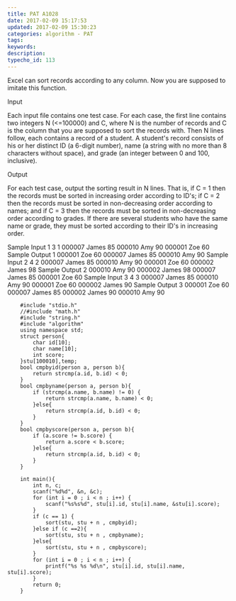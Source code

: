 ```yaml
---
title: PAT A1028
date: 2017-02-09 15:17:53
updated: 2017-02-09 15:30:23
categories: algorithm - PAT
tags: 
keywords:
description:
typecho_id: 113
---
```


Excel can sort records according to any column. Now you are supposed to imitate this function.

Input

Each input file contains one test case. For each case, the first line contains two integers N (<=100000) and C, where N is the number of records and C is the column that you are supposed to sort the records with. Then N lines follow, each contains a record of a student. A student's record consists of his or her distinct ID (a 6-digit number), name (a string with no more than 8 characters without space), and grade (an integer between 0 and 100, inclusive).

Output

For each test case, output the sorting result in N lines. That is, if C = 1 then the records must be sorted in increasing order according to ID's; if C = 2 then the records must be sorted in non-decreasing order according to names; and if C = 3 then the records must be sorted in non-decreasing order according to grades. If there are several students who have the same name or grade, they must be sorted according to their ID's in increasing order.

Sample Input 1
3 1
000007 James 85
000010 Amy 90
000001 Zoe 60
Sample Output 1
000001 Zoe 60
000007 James 85
000010 Amy 90
Sample Input 2
4 2
000007 James 85
000010 Amy 90
000001 Zoe 60
000002 James 98
Sample Output 2
000010 Amy 90
000002 James 98
000007 James 85
000001 Zoe 60
Sample Input 3
4 3
000007 James 85
000010 Amy 90
000001 Zoe 60
000002 James 90
Sample Output 3
000001 Zoe 60
000007 James 85
000002 James 90
000010 Amy 90

```
    #include "stdio.h"
    //#include "math.h"
    #include "string.h"
    #include "algorithm"
    using namespace std;
    struct person{
        char id[10];
        char name[10];
        int score;
    }stu[100010],temp;
    bool cmpbyid(person a, person b){
        return strcmp(a.id, b.id) < 0;
    }
    bool cmpbyname(person a, person b){
        if (strcmp(a.name, b.name) != 0) {
            return strcmp(a.name, b.name) < 0;
        }else{
            return strcmp(a.id, b.id) < 0;
        }
    }
    bool cmpbyscore(person a, person b){
        if (a.score != b.score) {
            return a.score < b.score;
        }else{
            return strcmp(a.id, b.id) < 0;
        }
    }
    
    int main(){
        int n, c;
        scanf("%d%d", &n, &c);
        for (int i = 0 ; i < n ; i++) {
            scanf("%s%s%d", stu[i].id, stu[i].name, &stu[i].score);
        }
        if (c == 1) {
            sort(stu, stu + n , cmpbyid);
        }else if (c ==2){
            sort(stu, stu + n , cmpbyname);
        }else{
            sort(stu, stu + n , cmpbyscore);
        }
        for (int i = 0 ; i < n ; i++) {
            printf("%s %s %d\n", stu[i].id, stu[i].name, stu[i].score);
        }
        return 0;
    }
```